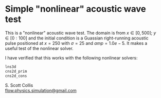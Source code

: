 # Simple "nonlinear" acoustic wave test

This is a "nonlinear" acoustic wave test.  The domain is from 
$x \in [0,500]$; $y \in [0:100]$ and the initial condition is a 
Guassian right-running acoustic pulse positioned at $x = 250$ 
with $\sigma = 25$ and $amp=1.0e-5$.  It makes a useful test of the 
nonlinear solver.

I have verified that this works with the following nonlinear solvers:
```bash
lns3d
cns2d_prim
cns2d_cons
```
S. Scott Collis\
flow.physics.simulation@gmail.com
